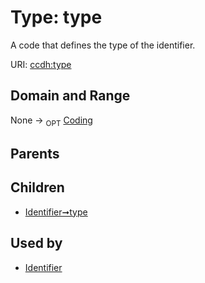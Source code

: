 
# Type: type


A code that defines the type of the identifier.

URI: [ccdh:type](https://ccdh.example.org/ccdh/type)


## Domain and Range

None ->  <sub>OPT</sub> [Coding](Coding.md)

## Parents


## Children

 *  [Identifier➞type](Identifier_type.md)

## Used by

 * [Identifier](Identifier.md)
